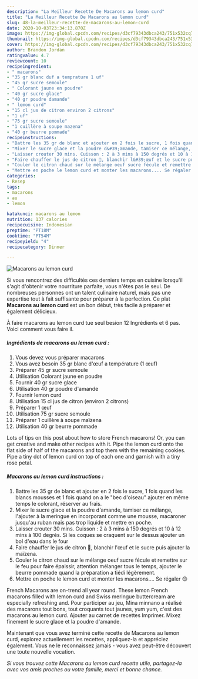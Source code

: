 ```yaml
---
description: "La Meilleur Recette De Macarons au lemon curd"
title: "La Meilleur Recette De Macarons au lemon curd"
slug: 48-la-meilleur-recette-de-macarons-au-lemon-curd
date: 2020-10-03T23:34:13.870Z
image: https://img-global.cpcdn.com/recipes/d3cf79343dbca243/751x532cq70/macarons-au-lemon-curd-photo-principale-de-la-recette.jpg
thumbnail: https://img-global.cpcdn.com/recipes/d3cf79343dbca243/751x532cq70/macarons-au-lemon-curd-photo-principale-de-la-recette.jpg
cover: https://img-global.cpcdn.com/recipes/d3cf79343dbca243/751x532cq70/macarons-au-lemon-curd-photo-principale-de-la-recette.jpg
author: Brandon Jordan
ratingvalue: 4.7
reviewcount: 10
recipeingredient:
- " macarons"
- "35 gr blanc duf a temprature 1 uf"
- "45 gr sucre semoule"
- " Colorant jaune en poudre"
- "40 gr sucre glace"
- "40 gr poudre damande"
- " lemon curd"
- "15 cl jus de citron environ 2 citrons"
- "1 uf"
- "75 gr sucre semoule"
- "1 cuillère à soupe mazena"
- "40 gr beurre pommade"
recipeinstructions:
- "Battre les 35 gr de blanc et ajouter en 2 fois le sucre, 1 fois quand les blancs mousses et 1 fois quand on a le &#34;bec d&#39;oiseau&#34; ajouter en même temps le colorant, réserver au frais."
- "Mixer le sucre glace et la poudre d&#39;amande, tamiser ce mélange, l&#39;ajouter à la meringue en incorporant comme une mousse, macaroner jusqu&#39;au ruban mais pas trop liquide et mettre en poche."
- "Laisser crouter 30 mins. Cuisson : 2 à 3 mins à 150 degrés et 10 à 12 mins à 100 degrés. Si les coques se craquent sur le dessus ajouter un bol d&#39;eau dans le four"
- "Faire chauffer le jus de citron 🍋, blanchir l&#39;œuf et le sucre puis ajouter la maïzena."
- "Couler le citron chaud sur le mélange oeuf sucre fécule et remettre sur le feu pour faire épaissir, attention mélanger tous le temps, ajouter le beurre pommade quand la préparation a tiédi légèrement."
- "Mettre en poche le lemon curd et monter les macarons.... Se régaler 😊"
categories:
- Resep
tags:
- macarons
- au
- lemon

katakunci: macarons au lemon 
nutrition: 137 calories
recipecuisine: Indonesian
preptime: "PT18M"
cooktime: "PT54M"
recipeyield: "4"
recipecategory: Dinner

---
```



![Macarons au lemon curd](https://img-global.cpcdn.com/recipes/d3cf79343dbca243/751x532cq70/macarons-au-lemon-curd-photo-principale-de-la-recette.jpg)

Si vous rencontrez des difficultés ces derniers temps en cuisine lorsqu'il s'agit d'obtenir votre nourriture parfaite, vous n'êtes pas le seul. De nombreuses personnes ont un talent culinaire naturel, mais pas une expertise tout à fait suffisante pour préparer à la perfection. Ce plat <strong> Macarons au lemon curd </strong> est un bon début, très facile à préparer et également délicieux.

<!--inarticleads1-->

À faire macarons au lemon curd tue seul besion 12 Ingrédients et 6 pas. Voici comment vous faire il.

##### Ingrédients de macarons au lemon curd :

1. Vous devez vous préparer  macarons
1. Vous avez besoin 35 gr blanc d&#39;œuf a température (1 œuf)
1. Préparer 45 gr sucre semoule
1. Utilisation  Colorant jaune en poudre
1. Fournir 40 gr sucre glace
1. Utilisation 40 gr poudre d&#39;amande
1. Fournir  lemon curd
1. Utilisation 15 cl jus de citron (environ 2 citrons)
1. Préparer 1 œuf
1. Utilisation 75 gr sucre semoule
1. Préparer 1 cuillère à soupe maïzena
1. Utilisation 40 gr beurre pommade


Lots of tips on this post about how to store French macarons! Or, you can get creative and make other recipes with it. Pipe the lemon curd onto the flat side of half of the macarons and top them with the remaining cookies. Pipe a tiny dot of lemon curd on top of each one and garnish with a tiny rose petal. 

<!--inarticleads2-->

##### Macarons au lemon curd instructions :

1. Battre les 35 gr de blanc et ajouter en 2 fois le sucre, 1 fois quand les blancs mousses et 1 fois quand on a le &#34;bec d&#39;oiseau&#34; ajouter en même temps le colorant, réserver au frais.
1. Mixer le sucre glace et la poudre d&#39;amande, tamiser ce mélange, l&#39;ajouter à la meringue en incorporant comme une mousse, macaroner jusqu&#39;au ruban mais pas trop liquide et mettre en poche.
1. Laisser crouter 30 mins. Cuisson : 2 à 3 mins à 150 degrés et 10 à 12 mins à 100 degrés. Si les coques se craquent sur le dessus ajouter un bol d&#39;eau dans le four
1. Faire chauffer le jus de citron 🍋, blanchir l&#39;œuf et le sucre puis ajouter la maïzena.
1. Couler le citron chaud sur le mélange oeuf sucre fécule et remettre sur le feu pour faire épaissir, attention mélanger tous le temps, ajouter le beurre pommade quand la préparation a tiédi légèrement.
1. Mettre en poche le lemon curd et monter les macarons.... Se régaler 😊


French Macarons are on-trend all year round. These lemon French macarons filled with lemon curd and Swiss meringue buttercream are especially refreshing and. Pour participer au jeu, Mina minnano a réalisé des macarons tout bons, tout croquants tout jaunes, yum yum, c&#39;est des macarons au lemon curd. Ajouter au carnet de recettes Imprimer. Mixez finement le sucre glace et la poudre d&#39;amande. 

<!--inarticleads1-->

<p>
Maintenant que vous avez terminé cette recette de Macarons au lemon curd, explorez actuellement les recettes, appliquez-la et appréciez également. Vous ne le reconnaissez jamais - vous avez peut-être découvert une toute nouvelle vocation.
</p>

<p>
<i>Si vous trouvez cette Macarons au lemon curd recette utile, partagez-la avec vos amis proches ou votre famille, merci et bonne chance.</i>
</p>
